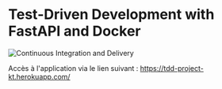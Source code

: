 # Test-Driven Development with FastAPI and Docker

![Continuous Integration and Delivery](https://github.com/YOUR_GITHUB_NAMESPACE/fastapi-tdd-docker/workflows/Continuous%20Integration%20and%20Delivery/badge.svg?branch=master)

Accès à l'application via le lien suivant : https://tdd-project-kt.herokuapp.com/
